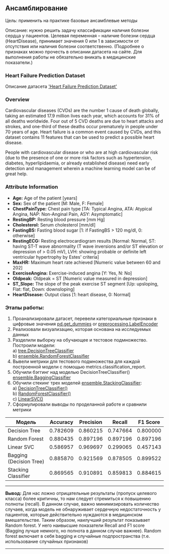 ## Ансамблирование

Цель: применить на практике базовые ансамблевые методы

Описание: нужно решить задачу классификации наличия болезни сердца у пациентов.
Целевая переменная – наличие болезни сердца (HeartDisease), принимает значения 0 или 1 в зависимости от отсутствия или наличия болезни соответственно. 
(Подробнее о признаках можно прочесть в описании датасета на сайте. 
Для выполнения работы не обязательно вникать в медицинские показатели.)

### Heart Failure Prediction Dataset

Описание датасета ['Heart Failure Prediction Dataset'](https://www.kaggle.com/datasets/fedesoriano/heart-failure-prediction)

### Overview
Cardiovascular diseases (CVDs) are the number 1 cause of death globally, taking an estimated 17.9 million lives each year, which accounts for 31% of all deaths worldwide. Four out of 5 CVD deaths are due to heart attacks and strokes, and one-third of these deaths occur prematurely in people under 70 years of age. Heart failure is a common event caused by CVDs, and this dataset contains 11 features that can be used to predict a possible heart disease.

People with cardiovascular disease or who are at high cardiovascular risk (due to the presence of one or more risk factors such as hypertension, diabetes, hyperlipidaemia, or already established disease) need early detection and management wherein a machine learning model can be of great help.

### Attribute Information
- **Age:** Age of the patient [years]
- **Sex:** Sex of the patient [M: Male, F: Female]
- **ChestPainType:** Chest pain type [TA: Typical Angina, ATA: Atypical Angina, NAP: Non-Anginal Pain, ASY: Asymptomatic]
- **RestingBP:** Resting blood pressure [mm Hg]
- **Cholesterol:** Serum cholesterol [mm/dl]
- **FastingBS:** Fasting blood sugar [1: if FastingBS > 120 mg/dl, 0: otherwise]
- **RestingECG:** Resting electrocardiogram results [Normal: Normal, ST: having ST-T wave abnormality (T wave inversions and/or ST elevation or depression of > 0.05 mV), LVH: showing probable or definite left ventricular hypertrophy by Estes' criteria]
- **MaxHR:** Maximum heart rate achieved [Numeric value between 60 and 202]
- **ExerciseAngina:** Exercise-induced angina [Y: Yes, N: No]
- **Oldpeak:** Oldpeak = ST [Numeric value measured in depression]
- **ST_Slope:** The slope of the peak exercise ST segment [Up: upsloping, Flat: flat, Down: downsloping]
- **HeartDisease:** Output class [1: heart disease, 0: Normal]



### Этапы работы:

1. Проанализировали датасет, перевели категориальные признаки в цифровые значения [pd.get_dummies](https://pandas.pydata.org/docs/reference/api/pandas.get_dummies.html) or [preprocessing.LabelEncoder](https://scikit-learn.org/stable/modules/generated/sklearn.preprocessing.LabelEncoder.html)
2. Реализовали визуализацию, которая основана на исследуемых данных
3. Разделили выборку на обучающее и тестовое подмножество.     
Построили модели:  
a) [tree.DecisionTreeClassifier](https://scikit-learn.org/stable/modules/generated/sklearn.tree.DecisionTreeClassifier.html)  
b) [ensemble.RandomForestClassifier](https://scikit-learn.org/stable/modules/generated/sklearn.ensemble.RandomForestClassifier.html)
4. Вывели метрики для тестового подмножества для каждой построенной модели с помощью metrics.classification_report.
5. Обучили бэггинг над моделью DecisionTreeClassifier() [ensemble.BaggingClassifier](https://scikit-learn.org/stable/modules/generated/sklearn.ensemble.BaggingClassifier.html) 
6. Обучили стекинг трех моделей [ensemble.StackingClassifier](https://scikit-learn.org/stable/modules/generated/sklearn.ensemble.StackingClassifier.html):   
a) [DecisionTreeClassifier()]((https://scikit-learn.org/stable/modules/generated/sklearn.tree.DecisionTreeClassifier.html))  
b) [RandomForestClassifier()]((https://scikit-learn.org/stable/modules/generated/sklearn.ensemble.RandomForestClassifier.html))  
c) [LinearSVC()](https://scikit-learn.org/stable/modules/generated/sklearn.svm.LinearSVC.html)  
7. Сформулировали выводы по проделанной работе и сравнили метрики



| Модель                 | Accuracy  | Precision | Recall    | F1 Score  |
|------------------------|-----------|-----------|-----------|-----------|
| Decision Tree          | 0.782609  | 0.860215  | 0.747664  | 0.800000  |
| Random Forest          | 0.880435  | 0.897196  | 0.897196  | 0.897196  |
| Linear SVC             | 0.586957  | 0.969697  | 0.299065  | 0.457143  |
| Bagging (Decision Tree)| 0.885870  | 0.921569  | 0.878505  | 0.899522  |
| Stacking Classifier    | 0.869565  | 0.910891  | 0.859813  | 0.884615  |

<hr>
<b>Вывод:</b> Для нас ложно отрицательные результаты (пропуск целевого класса) более критичны, то нам следует стремиться к повышению полноты (recall). В данном случае, важно минимизировать количество случаев, когда модель не обнаруживает сердечную недостаточность у пациентов, которые действительно нуждаются в медицинском вмешательстве.  
Таким образом, наилучший результат показывает Random forest. У него наивысшие показатели Recall and F1 score (Bagging лучше немного, но полнота в данном случае важнее).   
Random forest включает в себя bagging и случайные подпространства (т.е. использование случайных признаков)
<hr>






